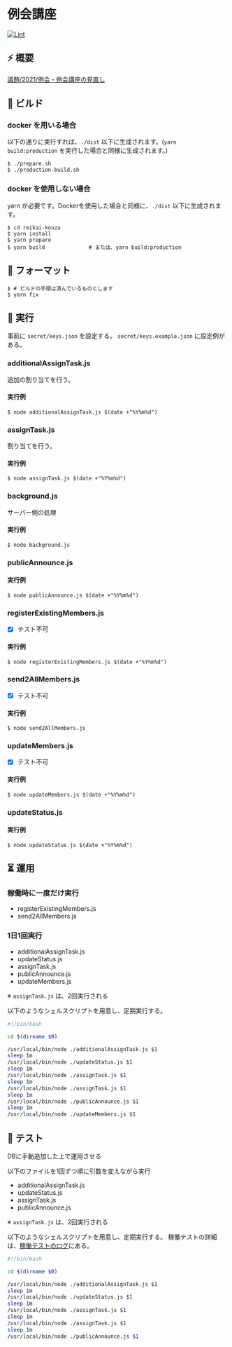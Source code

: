 # 例会講座

[![Lint](https://github.com/kmc-jp/reikai-kouza/actions/workflows/main.yml/badge.svg)](https://github.com/kmc-jp/reikai-kouza/actions/workflows/main.yml)

## ⚡ 概要

[議題/2021/例会・例会講座の見直し](https://inside.kmc.gr.jp/wiki/?%E8%AD%B0%E9%A1%8C%2F2021%2F%E4%BE%8B%E4%BC%9A%E3%83%BB%E4%BE%8B%E4%BC%9A%E8%AC%9B%E5%BA%A7%E3%81%AE%E8%A6%8B%E7%9B%B4%E3%81%97)

## 🔨 ビルド

### docker を用いる場合

以下の通りに実行すれば、`./dist` 以下に生成されます。(`yarn build:production` を実行した場合と同様に生成されます。)

```
$ ./prepare.sh
$ ./production-build.sh
```

### docker を使用しない場合

yarn が必要です。Dockerを使用した場合と同様に、`./dist` 以下に生成されます。

```
$ cd reikai-kouza
$ yarn install
$ yarn prepare
$ yarn build              # または、yarn build:production
```

## 🎨 フォーマット

```
$ # ビルドの手順は済んでいるものとします
$ yarn fix
```

## 🐎 実行

事前に `secret/keys.json` を設定する。 `secret/keys.example.json` に設定例がある。

### additionalAssignTask.js

追加の割り当てを行う。

#### 実行例

```
$ node additionalAssignTask.js $(date +"%Y%m%d")
```

### assignTask.js

割り当てを行う。

#### 実行例

```
$ node assignTask.js $(date +"%Y%m%d")
```

### background.js

サーバー側の処理

#### 実行例

```
$ node background.js
```

### publicAnnounce.js

#### 実行例

```
$ node publicAnnounce.js $(date +"%Y%m%d")
```

### registerExistingMembers.js

- [x] テスト不可

#### 実行例

```
$ node registerExistingMembers.js $(date +"%Y%m%d")
```

### send2AllMembers.js

- [x] テスト不可

#### 実行例

```
$ node send2AllMembers.js
```

### updateMembers.js

- [x] テスト不可

#### 実行例

```
$ node updateMembers.js $(date +"%Y%m%d")
```

### updateStatus.js

#### 実行例

```
$ node updateStatus.js $(date +"%Y%m%d")
```

## ⏳ 運用

### 稼働時に一度だけ実行

- registerExistingMembers.js
- send2AllMembers.js

### 1日1回実行

- additionalAssignTask.js
- updateStatus.js
- assignTask.js
- publicAnnounce.js
- updateMembers.js

※ `assignTask.js` は、2回実行される

以下のようなシェルスクリプトを用意し、定期実行する。

```bash
#!/bin/bash

cd $(dirname $0)

/usr/local/bin/node ./additionalAssignTask.js $1
sleep 1m
/usr/local/bin/node ./updateStatus.js $1
sleep 1m
/usr/local/bin/node ./assignTask.js $1
sleep 1m
/usr/local/bin/node ./assignTask.js $1
sleep 1m
/usr/local/bin/node ./publicAnnounce.js $1
sleep 1m
/usr/local/bin/node ./updateMembers.js $1
```

## 🚦 テスト

DBに手動追加した上で運用させる

以下のファイルを1回ずつ順に引数を変えながら実行<br>

- additionalAssignTask.js
- updateStatus.js
- assignTask.js
- publicAnnounce.js

※ `assignTask.js` は、2回実行される

以下のようなシェルスクリプトを用意し、定期実行する。
稼働テストの詳細は、[稼働テストのログ](https://github.com/kmc-jp/reikai-kouza/wiki/%E7%A8%BC%E5%83%8D%E3%83%86%E3%82%B9%E3%83%88%E3%81%AE%E3%83%AD%E3%82%B0)にある。

```bash
#!/bin/bash

cd $(dirname $0)

/usr/local/bin/node ./additionalAssignTask.js $1
sleep 1m
/usr/local/bin/node ./updateStatus.js $1
sleep 1m
/usr/local/bin/node ./assignTask.js $1
sleep 1m
/usr/local/bin/node ./assignTask.js $1
sleep 1m
/usr/local/bin/node ./publicAnnounce.js $1
```
